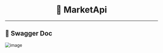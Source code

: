 ﻿<h1 align="center">🛒 MarketApi</h1>

---

<h2>📝 Swagger Doc</h2>

![image](https://github.com/user-attachments/assets/6c220409-e840-41d4-8066-c94b86c2f3c9)
